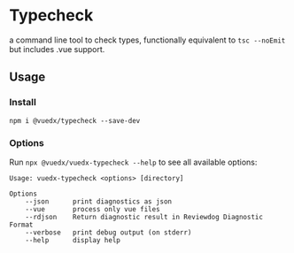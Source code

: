 # Typecheck

a command line tool to check types, functionally equivalent to `tsc --noEmit` but includes .vue support.

## Usage
### Install
```
npm i @vuedx/typecheck --save-dev
```
### Options
Run ```npx @vuedx/vuedx-typecheck --help``` to see all available options:
```
Usage: vuedx-typecheck <options> [directory]

Options
    --json      print diagnostics as json
    --vue       process only vue files
    --rdjson    Return diagnostic result in Reviewdog Diagnostic Format
    --verbose   print debug output (on stderr)
    --help      display help
```

